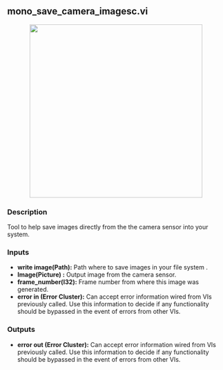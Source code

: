 ## mono_save_camera_imagesc.vi
<p align="center">
<img src="https://github.com/monoDriveIO/documentation/blob/master/WikiPhotos/LV_client/tools/mono__save__camera__imagesc.png" 
width="400"  />
</p>

### Description 
Tool to help save images directly from the the camera sensor into your system.

### Inputs

- **write image(Path):** Path where to save images in your file system .
- **Image(Picture) :** Output image from the camera sensor.
- **frame_number(I32):** Frame number from where this image was generated.
- **error in (Error Cluster):** Can accept error information wired from VIs previously called. Use this information to decide if any functionality should be bypassed in the event of errors from other VIs.

### Outputs
- **error out (Error Cluster):** Can accept error information wired from VIs previously called. Use this information to decide if any functionality should be bypassed in the event of errors from other VIs.
